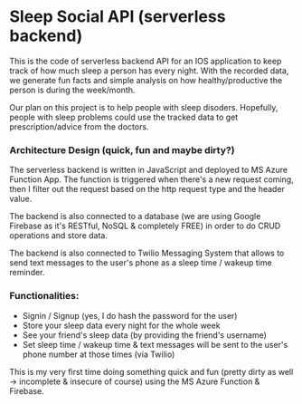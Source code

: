 # Sleep Social API (serverless backend)

This is the code of serverless backend API for an IOS application to keep track of how much sleep a person has every night. With the recorded data, we generate fun facts and simple analysis on how healthy/productive the person is during the week/month.

Our plan on this project is to help people with sleep disoders. Hopefully, people with sleep problems could use the tracked data to get prescription/advice from the doctors.

### Architecture Design (quick, fun and maybe dirty?)
The serverless backend is written in JavaScript and deployed to MS Azure Function App. The function is triggered when there's a new request coming, then I filter out the request based on the http request type and the header value.

The backend is also connected to a database (we are using Google Firebase as it's RESTful, NoSQL & completely FREE) in order to do CRUD operations and store data.

The backend is also connected to Twilio Messaging System that allows to send text messages to the user's phone as a sleep time / wakeup time reminder.

### Functionalities:
- Signin / Signup (yes, I do hash the password for the user)
- Store your sleep data every night for the whole week
- See your friend's sleep data (by providing the friend's username)
- Set sleep time / wakeup time & text messages will be sent to the user's phone number at those times (via Twilio)

This is my very first time doing something quick and fun (pretty dirty as well -> incomplete & insecure of course) using the MS Azure Function & Firebase.

